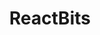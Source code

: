 ---
title: 'ReactBits'
description: 'Highly customizable animated components that make your React projects truly stand out'
link: 'https://www.reactbits.dev/'
imageURL: 'https://res.cloudinary.com/dc6mrv5cb/image/upload/v1718794074/personal-resources/javascript/swiperjs.com__mbt5bf_m74s2q.webp'
generatedAt: '2025-10-27T17:35:58.694Z'
---